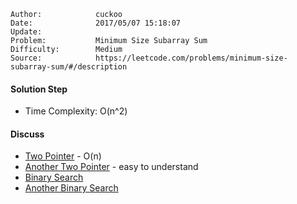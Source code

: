 
    Author:            cuckoo
    Date:              2017/05/07 15:18:07
    Update:            
    Problem:           Minimum Size Subarray Sum
    Difficulty:        Medium
    Source:            https://leetcode.com/problems/minimum-size-subarray-sum/#/description

#### Solution Step
 - Time Complexity: O(n^2)

#### Discuss
 - [Two Pointer](https://discuss.leetcode.com/topic/18583/accepted-clean-java-o-n-solution-two-pointers) - O(n)
 - [Another Two Pointer](https://discuss.leetcode.com/topic/31719/1-ms-o-n-time-solution-in-java-dynamic-sliding-window) - easy to understand
 - [Binary Search](https://discuss.leetcode.com/topic/17063/4ms-o-n-8ms-o-nlogn-c)
 - [Another Binary Search](https://discuss.leetcode.com/topic/26814/o-n-o-nlogn-solutions-both-o-1-space)
